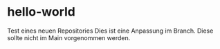 # hello-world
Test eines neuen Repositories
Dies ist eine Anpassung im Branch.
Diese sollte nicht im Main vorgenommen werden.
